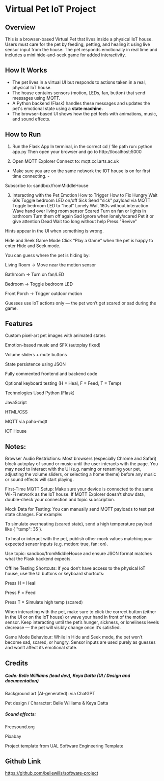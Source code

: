 # Virtual Pet IoT Project  

## Overview 
This is a browser-based Virtual Pet that lives inside a physical IoT house. Users must care for the pet by feeding, petting, and healing it using live sensor input from the house. The pet responds emotionally in real time and includes a mini hide-and-seek game for added interactivity.

## How It Works
- The pet lives in a virtual UI but responds to actions taken in a real, physical IoT house.
- The house contains sensors (motion, LEDs, fan, button) that send messages using MQTT.
- A Python backend (Flask) handles these messages and updates the pet's emotional state using a **state machine**.
- The browser-based UI shows how the pet feels with animations, music, and sound effects.

## How to Run

1. Run the Flask App
In terminal, in the correct cd / file path run: python app.py
Then open your browser and go to http://localhost:5000

3. Open MQTT Explorer
Connect to: mqtt.cci.arts.ac.uk
- Make sure you are on the same network the IOT house is on for first time connecting. - 

Subscribe to:
sandbox/fromMiddleHouse

3. Interacting with the Pet
Emotion	How to Trigger	How to Fix
Hungry	Wait 60s	Toggle bedroom LED on/off
Sick	Send "sick" payload via MQTT	Toggle bedroom LED to "heal"
Lonely	Wait 180s without interaction	Wave hand over living room sensor
Scared	Turn on fan or lights in bathroom	Turn them off again
Sad	Ignore when lonely/scared	Pet it or give attention
Dead	Wait too long without help	Press "Revive"

Hints appear in the UI when something is wrong.

Hide and Seek Game Mode
Click “Play a Game” when the pet is happy to enter Hide and Seek mode.

You can guess where the pet is hiding by:

Living Room → Move near the motion sensor

Bathroom → Turn on fan/LED

Bedroom → Toggle bedroom LED

Front Porch → Trigger outdoor motion

Guesses use IoT actions only — the pet won’t get scared or sad during the game.

## Features

Custom pixel-art pet images with animated states

Emotion-based music and SFX (autoplay fixed)

Volume sliders + mute buttons

State persistence using JSON

Fully commented frontend and backend code

Optional keyboard testing (H = Heal, F = Feed, T = Temp)

Technologies Used
Python (Flask)

JavaScript

HTML/CSS

MQTT via paho-mqtt

IOT House 

## Notes:

Browser Audio Restrictions: Most browsers (especially Chrome and Safari) block autoplay of sound or music until the user interacts with the page. You may need to interact with the UI (e.g. naming or renaming your pet, adjusting the volume sliders, or selecting a home theme) before any music or sound effects will start playing.

First-Time MQTT Setup: Make sure your device is connected to the same Wi-Fi network as the IoT house. If MQTT Explorer doesn’t show data, double-check your connection and topic subscription.

Mock Data for Testing: You can manually send MQTT payloads to test pet state changes. For example:

To simulate overheating (scared state), send a high temperature payload like { "temp": 35 }.

To heal or interact with the pet, publish other mock values matching your expected sensor inputs (e.g. motion: true, fan: on).

Use topic: sandbox/fromMiddleHouse and ensure JSON format matches what the Flask backend expects.

Offline Testing Shortcuts: If you don’t have access to the physical IoT house, use the UI buttons or keyboard shortcuts:

Press H = Heal

Press F = Feed

Press T = Simulate high temp (scared)

When interacting with the pet, make sure to click the correct button (either in the UI or on the IoT house) or wave your hand in front of the motion sensor. Keep interacting until the pet’s hunger, sickness, or loneliness levels decrease — the pet will visibly change once it’s satisfied.

Game Mode Behaviour: While in Hide and Seek mode, the pet won’t become sad, scared, or hungry. Sensor inputs are used purely as guesses and won’t affect its emotional state.

## Credits

##### Code: Belle Williams (lead dev), Keya Datta (UI / Design and documentation)

Background art (AI-generated): via ChatGPT

Pet design / Character: Belle Williams & Keya Datta

##### Sound effects:

Freesound.org

Pixabay

Project template from UAL Software Engineering Template

## Github Link

https://github.com/bellewills/software-project